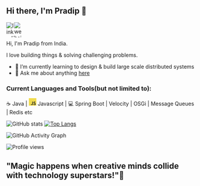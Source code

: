 ## Hi there, I'm Pradip 👋

<a href="https://www.linkedin.com/in/pradipmudi/">
    <img align="left" src='https://cdn.jsdelivr.net/npm/simple-icons@3.0.1/icons/linkedin.svg' alt='linkedin' width="21px" height='40'>
</a> 
<a href="https://about.me/p.mudi">
    <img align="left" src='https://cdn.jsdelivr.net/npm/simple-icons@3.0.1/icons/icloud.svg' alt='website' width="21px" height='40'>
</a>

<br />
<br />

Hi, I'm Pradip from India.

I love building things & solving challenging problems.


- 🌱 I’m currently learning to design & build large scale distributed systems
- 💬 Ask me about anything [here](https://github.com/pradipmudi/pradipmudi/issues)



### Current Languages and Tools(but not limited to):

☕️ Java | <code><img height="20" src="https://raw.githubusercontent.com/github/explore/80688e429a7d4ef2fca1e82350fe8e3517d3494d/topics/javascript/javascript.png"></code> Javascript | 💻 Spring Boot | Velocity | OSGi | Message Queues | Redis etc




![GitHub stats](https://github-readme-stats.vercel.app/api?username=pradipmudi&show_icons=true&count_private=true&theme=algolia)                 [![Top Langs](https://github-readme-stats.vercel.app/api/top-langs/?username=pradipmudi&layout=compact&theme=vision-friendly-dark&langs_count=8)](https://github.com/pradipmudi/github-readme-stats)

![GitHub Activity Graph](https://activity-graph.herokuapp.com/graph?username=pradipmudi)   

![Profile views](https://gpvc.arturio.dev/pradipmudi)  
<html>
    <head>
        <meta name="google-site-verification" content="NVeBBb2-gWO2_Wjt0PFChFeUWv_bgfuHHeQpk53df7k" />
    </head>
    <body>
    </body>
</html>


"Magic happens when creative minds collide with technology superstars!"🚀
--

